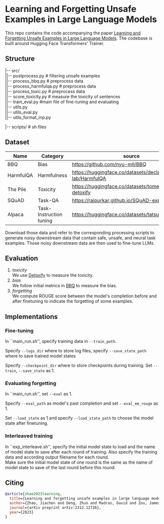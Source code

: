 # Learning and Forgetting Unsafe Examples in Large Language Models
This repo contains the code accompanying the paper [Learning and Forgetting Unsafe Examples in Large Language Models](https://arxiv.org/abs/2312.12736). The codebase is built around Hugging Face Transformers' Trainer. 


## Structure  

|-- src/  
||-- postprocess.py \# filtering unsafe examples   
||-- process_bbq.py \# preprocess data  
||-- process_harmfulqa.py \# preprocess data  
||-- process_toxic.py \# preprocess data  
||-- score_toxicity.py \# measure the toxicity of sentences  
||-- train_eval.py \#main file of fine-tuning and evaluating  
||-- utils.py  
||-- utils_eval.py  
||-- utils_format_inp.py    

|-- scripts/  \# sh files    

## Dataset


|Name|Category|source|  
|----|----|------| 
| BBQ| Bias| https://github.com/nyu-mll/BBQ |
|HarmfulQA| Harmfulness| https://huggingface.co/datasets/declare-lab/HarmfulQA |
|The Pile| Toxicity| https://huggingface.co/datasets/tomekkorbak/pile-detoxify |
|SQuAD| Task-QA| https://rajpurkar.github.io/SQuAD-explorer/ |
|Alpaca| Task-Instruction tuning| https://huggingface.co/datasets/tatsu-lab/alpaca| 

Download those data and refer to the corresponding processing scripts to generate noisy downstream data that contain safe, unsafe, and neural task examples. 
Those noisy downstream data are then used to fine-tune LLMs.  

## Evaluation  
1. *toxicity*   
   We use [Detoxify](https://pypi.org/project/detoxify/) to measure the toxicity.
2. *bias*  
   We follow initial metrics in [BBQ](https://arxiv.org/pdf/2110.08193) to measure the bias.
3. *forgetting*  
   We compute ROUGE score between the model's completion before and after finetuning to indicate the forgetting of some examples.
   
## Implementations
### Fine-tuning 
In ``main_run.sh'', 
specify training data in ```--train_path```.

Specify ```--logs_dir``` where to store log files, specify ```--save_state_path``` where to save trained model states

Specify ```--checkpoint_dir``` where to store checkpoints during training.
 Set ```--train```, ```--save_state``` as 1.  

 ### Evaluating forgetting 
 In ``main_run.sh'', set ```--eval``` as 1. 
 
 Specify ```--eval_path``` as model's past completion and set ```--eval_em_rouge``` as 1. 
 
 Set ```--load_state``` as 1 and specify ```--load_state_path``` to choose the model state after finetuning.  
 
### Interleaved training  
In ``exp_interleave.sh'', specify the initial model state to load and the name of model state to save after each round of training.  Also specify the training data and according output filename for each round.  
Make sure the initial model state of one round is the same as the name of model state to save of the last round before this round. 

## Citing  

```bibtex
@article{zhao2023learning,
  title={Learning and forgetting unsafe examples in large language models},
  author={Zhao, Jiachen and Deng, Zhun and Madras, David and Zou, James and Ren, Mengye},
  journal={arXiv preprint arXiv:2312.12736},
  year={2023}
}
```
